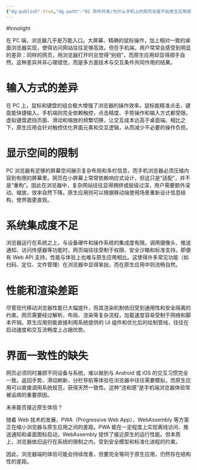 ```yaml
---
{"dg-publish":true,"dg-path":"02 软件开发/为什么手机上的网页总是不如原生应用顺手？.md","permalink":"/02 软件开发/为什么手机上的网页总是不如原生应用顺手？/","created":"2025-09-09T21:42:39.000+08:00","updated":"2025-09-09T23:25:40.000+08:00"}
---
```


#Innolight

在 PC 端，浏览器几乎是万能入口。大屏幕、精确的鼠标操作，加上相对一致的桌面浏览器实现，使得访问网站往往足够高效。但在手机端，用户常常会感受到明显的差异：同样的网页，用浏览器打开时总觉得“别扭”，而原生应用却显得顺手自然。这种差异并非心理错觉，而是多方面技术与交互条件共同作用的结果。

# 输入方式的差异

在 PC 上，鼠标和键盘的组合极大增强了浏览器的操作效率。鼠标能精准点击，键盘能快捷输入。手机端则完全依赖触控，点击精度、手势操作和输入方式都受限。虚拟键盘遮挡页面、滑动和缩放的频繁切换，让交互成本远高于桌面端。相比之下，原生应用会针对触控优化界面元素和交互逻辑，从而减少不必要的操作负担。

# 显示空间的限制

PC 浏览器有足够的屏幕空间展示复杂布局和多栏信息，而手机浏览器必须压缩内容到有限的屏幕里。网页在小屏幕上常常依赖响应式设计，但这只是“适配”，并不是“重构”。因此在浏览器中，复杂网站往往显得拥挤或层级过深，用户需要额外滚动、缩放，效率自然下降。原生应用则可以根据移动端使用场景重新设计信息结构，使界面更直观。

# 系统集成度不足

浏览器运行在系统之上，与设备硬件和操作系统的集成度有限。调用摄像头、推送通知、访问传感器等功能时，网页端往往受制于权限、安全沙箱和标准支持。即便有 Web API 支持，性能与体验上也难与原生应用相比。这使得许多常见功能（如扫码、定位、文件管理）在浏览器中显得笨拙，而在原生应用中则流畅自然。

# 性能和渲染差距

尽管现代移动浏览器性能已大幅提升，但其渲染机制依旧受到通用性和安全隔离的约束。网页需要经过解析、布局、渲染等复杂流程，加载速度容易受制于网络和脚本开销。原生应用则能直接利用系统提供的 UI 组件和优化后的绘制管线，往往在启动速度和交互流畅度上占据优势。

# 界面一致性的缺失

网页必须同时兼顾不同设备与系统，难以做到与 Android 或 iOS 的交互习惯完全一致。返回手势、滑动刷新、分栏导航等体验在浏览器中往往需要模拟，而原生应用可以直接调用系统规范，获得天然一致性。这种“违和感”是手机端浏览器体验常被诟病的重要原因。

未来能否接近原生体验？

随着 Web 技术的发展，PWA（Progressive Web App）、WebAssembly 等方案正在缩小浏览器与原生应用之间的差距。PWA 能在一定程度上实现离线访问、推送通知和桌面图标启动，WebAssembly 提供了接近原生的运行性能。但本质上，浏览器依旧运行在系统的限制之内，受到安全模型和标准化进程的约束。

因此，浏览器端的体验可能会持续改善，但要完全等同于原生应用，仍然存在结构性的差距。
